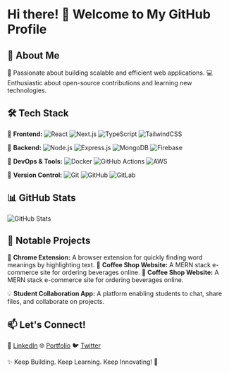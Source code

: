# Hi there! 👋 Welcome to My GitHub Profile

## 🚀 About Me
🌟 Passionate about building scalable and efficient web applications.
💻 Enthusiastic about open-source contributions and learning new technologies.

## 🛠 Tech Stack

🔹 **Frontend:** ![React](https://img.shields.io/badge/React-61DAFB?style=flat&logo=react&logoColor=white) ![Next.js](https://img.shields.io/badge/Next.js-000000?style=flat&logo=nextdotjs&logoColor=white) ![TypeScript](https://img.shields.io/badge/TypeScript-3178C6?style=flat&logo=typescript&logoColor=white) ![TailwindCSS](https://img.shields.io/badge/TailwindCSS-38B2AC?style=flat&logo=tailwind-css&logoColor=white)

🔹 **Backend:** ![Node.js](https://img.shields.io/badge/Node.js-339933?style=flat&logo=node.js&logoColor=white) ![Express.js](https://img.shields.io/badge/Express.js-000000?style=flat&logo=express&logoColor=white) ![MongoDB](https://img.shields.io/badge/MongoDB-47A248?style=flat&logo=mongodb&logoColor=white) ![Firebase](https://img.shields.io/badge/Firebase-FFCA28?style=flat&logo=firebase&logoColor=black)

🔹 **DevOps & Tools:** ![Docker](https://img.shields.io/badge/Docker-2496ED?style=flat&logo=docker&logoColor=white) ![GitHub Actions](https://img.shields.io/badge/GitHub%20Actions-2088FF?style=flat&logo=github-actions&logoColor=white) ![AWS](https://img.shields.io/badge/AWS-FF9900?style=flat&logo=amazonaws&logoColor=white)

🔹 **Version Control:** ![Git](https://img.shields.io/badge/Git-F05032?style=flat&logo=git&logoColor=white) ![GitHub](https://img.shields.io/badge/GitHub-181717?style=flat&logo=github&logoColor=white) ![GitLab](https://img.shields.io/badge/GitLab-FCA121?style=flat&logo=gitlab&logoColor=white)

## 📊 GitHub Stats
![GitHub Stats](https://github-readme-stats.vercel.app/api?username=byiringiroaimefils&show_icons=true&theme=radical)

## 📌 Notable Projects
🚀 **Chrome Extension:** A browser extension for quickly finding word meanings by highlighting text.
🛒 **Coffee Shop Website:** A MERN stack e-commerce site for ordering beverages online.
🛒 **Coffee Shop Website:** A MERN stack e-commerce site for ordering beverages online.

💡 **Student Collaboration App:** A platform enabling students to chat, share files, and collaborate on projects.

## 📫 Let's Connect!
🔗 [LinkedIn](https://www.linkedin.com/in/byiringiro-aime-fils-281609296/)
🌐 [Portfolio](https://aimefils.vercel.app)
🐦 [Twitter](https://x.com/aimefils173)

✨ Keep Building. Keep Learning. Keep Innovating! 🚀

